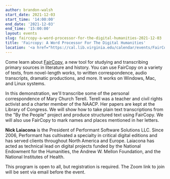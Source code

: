 ```yaml
---
author: brandon-walsh
start_date: 2021-12-03
start_time: '14:00:00'
end_date: '2021-12-03'
end_time: '15:00:00'
layout: events
slug: faircopy-a-word-processor-for-the-digital-humanities-2021-12-03
title: 'Faircopy: A Word Processor For The Digital Humanities'
location: '<a href="https://cal.lib.virginia.edu/calendar/events/FairCopy">Register for Zoom Link</a>'
---
```

Come learn about [FairCopy](https://www.faircopyeditor.com/en/), a new tool for studying and transcribing primary sources in literature and history. You can use FairCopy on a variety of texts, from novel-length works, to written correspondence, audio transcripts, dramatic productions, and more. It works on Windows, Mac, and Linux systems.

In this demonstration, we'll transcribe some of the personal correspondence of Mary Church Terell. Terell was a teacher and civil rights activist and a charter member of the NAACP. Her papers are kept at the Library of Congress. We will show how to take plain text transcriptions from the "By the People" project and produce structured text using FairCopy. We will also use FairCopy to mark names and places mentioned in her letters.

**Nick Laiacona** is the President of Performant Software Solutions LLC. Since 2006, Performant has cultivated a specialty in critical digital editions and has served clients throughout North America and Europe. Laiacona has acted as technical lead on digital projects funded by the National Endowment for the Humanities, the Andrew W. Mellon Foundation, and the National Institutes of Health.

This program is open to all, but registration is required. The Zoom link to join will be sent via email before the event.